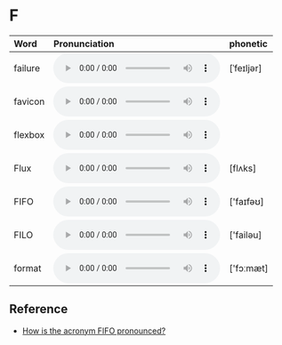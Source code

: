 
# F

| Word  | Pronunciation | phonetic |
| :-- | :-- | :-- |
| failure | <audio src="/awesome-pronunciation/public/audio/failure.mp3" controls="controls" controlslist="nodownload"></audio> | [ˈfeɪljər] |
| favicon | <audio src="/awesome-pronunciation/public/audio/favicon.mp3" controls="controls" controlslist="nodownload"></audio> |  |
| flexbox | <audio src="/awesome-pronunciation/public/audio/flexbox.mp3" controls="controls" controlslist="nodownload"></audio> |  |
| Flux | <audio src="/awesome-pronunciation/public/audio/Flux.mp3" controls="controls" controlslist="nodownload"></audio> | [flʌks] |
| FIFO | <audio src="/awesome-pronunciation/public/audio/FIFO.mp3" controls="controls" controlslist="nodownload"></audio> | ['faɪfəʊ] |
| FILO | <audio src="/awesome-pronunciation/public/audio/FILO.mp3" controls="controls" controlslist="nodownload"></audio> | ['failəu] |
| format | <audio src="/awesome-pronunciation/public/audio/format.mp3" controls="controls" controlslist="nodownload"></audio> | ['fɔːmæt] |

## Reference

- [How is the acronym FIFO pronounced?](https://www.quora.com/How-is-the-acronym-FIFO-pronounced)
